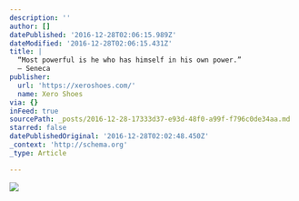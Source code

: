 ```yaml
---
description: ''
author: []
datePublished: '2016-12-28T02:06:15.989Z'
dateModified: '2016-12-28T02:06:15.431Z'
title: |
  “Most powerful is he who has himself in his own power.” 
  ― Seneca
publisher:
  url: 'https://xeroshoes.com/'
  name: Xero Shoes
via: {}
inFeed: true
sourcePath: _posts/2016-12-28-17333d37-e93d-48f0-a99f-f796c0de34aa.md
starred: false
datePublishedOriginal: '2016-12-28T02:02:48.450Z'
_context: 'http://schema.org'
_type: Article

---
```

![](https://the-grid-user-content.s3-us-west-2.amazonaws.com/0ee05d3a-48b1-4c6a-9d97-8e87ba46acc6.png)